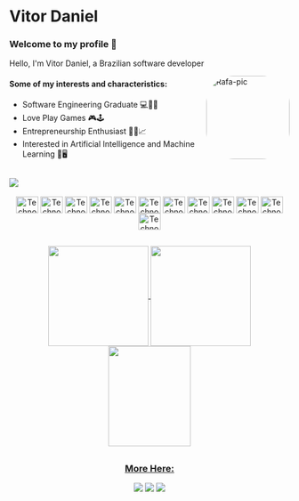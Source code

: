 
# Vitor Daniel 


### Welcome to my profile 👋

Hello, I'm Vitor Daniel, a Brazilian software developer


  <img align="right" alt="Rafa-pic" height="150" style="border-radius:50px;" src="https://cdn.discordapp.com/attachments/1070158216572436536/1070165709079990312/vitnho3j_programmer_77c71157-4845-4c5a-a45a-09bd163597d6.png">
  
#### Some of my interests and characteristics: 

- Software Engineering Graduate 💻🧑‍🎓
- Love Play Games 🎮🕹️
- Entrepreneurship Enthusiast 👨‍💼📈
- Interested in Artificial Intelligence and Machine Learning 🧠🖥️
  
##

  <img  src="https://149695847.v2.pressablecdn.com/wp-content/uploads/2022/11/programming.gif">
  
 <div align = "center" style="display: inline_block"><br>
  <img align="center" alt="Technology1" height="30" width="40" src="https://cdn.jsdelivr.net/gh/devicons/devicon/icons/androidstudio/androidstudio-original.svg">
  <img align="center" alt="Technology2" height="30" width="40" src="https://cdn.jsdelivr.net/gh/devicons/devicon/icons/python/python-original.svg">
  <img align="center" alt="Technology3" height="30" width="40" src="https://cdn.jsdelivr.net/gh/devicons/devicon/icons/java/java-original.svg">
  <img align="center" alt="Technology4" height="30" width="40" src="https://cdn.jsdelivr.net/gh/devicons/devicon/icons/javascript/javascript-original.svg">
  <img align="center" alt="Technology5" height="30" width="40" src="https://cdn.jsdelivr.net/gh/devicons/devicon/icons/react/react-original.svg">
  <img align="center" alt="Technology6" height="30" width="40" src="https://cdn.jsdelivr.net/gh/devicons/devicon/icons/spring/spring-original.svg">
  <img align="center" alt="Technology7" height="30" width="40" src="https://cdn.jsdelivr.net/gh/devicons/devicon/icons/flask/flask-original.svg">
  <img align="center" alt="Technology8" height="30" width="40" src="https://cdn.jsdelivr.net/gh/devicons/devicon/icons/html5/html5-original.svg">
  <img align="center" alt="Technology9" height="30" width="40" src="https://cdn.jsdelivr.net/gh/devicons/devicon/icons/css3/css3-original.svg">
  <img align="center" alt="Technology10" height="30" width="40" src="https://cdn.jsdelivr.net/gh/devicons/devicon/icons/django/django-plain.svg">
  <img align="center" alt="Technology11" height="30" width="40" src="https://cdn.jsdelivr.net/gh/devicons/devicon/icons/sqlite/sqlite-original.svg">
  <img align="center" alt="Technology12" height="30" width="40" src="https://cdn.jsdelivr.net/gh/devicons/devicon/icons/mysql/mysql-original.svg">
</div>

##

<div align = "center">
  <a href="https://github.com/vitnho3j">
  <img height="180em"   align="center" src="https://github-readme-stats.vercel.app/api?username=vitnho3j&show_icons=true&theme=react&include_all_commits=true&count_private=true"/>
  <img height="180em"  align="center" src="https://github-readme-stats.vercel.app/api/top-langs/?username=VITNHO3J&layout=compact&langs_count=7&theme=react" />

  <img align="center" width="148" height="180" src="https://media1.tenor.com/images/68e8337fb4eb7e40645d832c64762a8b/tenor.gif?itemid=19443613">
</div>

##
<div align = "center">
      <h3>More Here: </h3>
</div>

<div align = "center"> 
  <a href="https://www.instagram.com/vdaniel_ss/" target="_blank"><img src="https://img.shields.io/badge/-Instagram-%23E4405F?style=for-the-badge&logo=instagram&logoColor=white" target="_blank"></a>
  <a href = "mailto:vitordanieldeveloper@gmail.com"><img src="https://img.shields.io/badge/-Gmail-%23333?style=for-the-badge&logo=gmail&logoColor=white" target="_blank"></a>
  <a href="https://www.linkedin.com/feed/" target="_blank"><img src="https://img.shields.io/badge/-LinkedIn-%230077B5?style=for-the-badge&logo=linkedin&logoColor=white" target="_blank"></a> 
  
</div>






          
